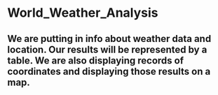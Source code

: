 # World_Weather_Analysis
## We are putting in info about weather data and location. Our results will be represented by a table. We are also displaying records of coordinates and displaying those results on a map.
